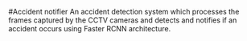#Accident notifier
An accident detection system which processes the frames captured by the CCTV cameras and detects and notifies if an accident occurs using Faster RCNN architecture.
